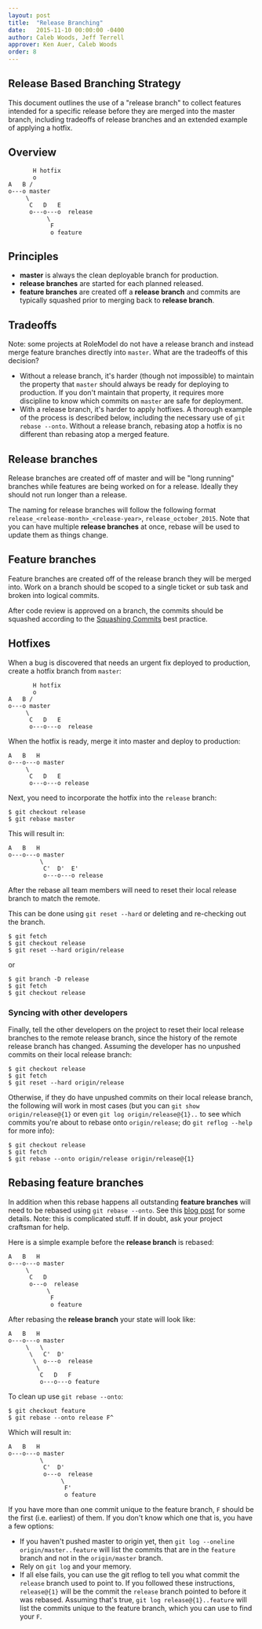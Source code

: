 ```yaml
---
layout: post
title:  "Release Branching"
date:   2015-11-10 00:00:00 -0400
author: Caleb Woods, Jeff Terrell
approver: Ken Auer, Caleb Woods
order: 8
---
```


## Release Based Branching Strategy

This document outlines the use of a "release branch" to collect features
intended for a specific release before they are merged into the master branch,
including tradeoffs of release branches and an extended example of applying a
hotfix.

## Overview

```
       H hotfix
       o
A   B /
o---o master
     \
      C   D   E
      o---o---o  release
           \
            F
            o feature
```

## Principles

* **master** is always the clean deployable branch for production.
* **release branches** are started for each planned released.
* **feature branches** are created off a **release branch** and commits are
  typically squashed prior to merging back to **release branch**.

## Tradeoffs

Note: some projects at RoleModel do not have a release branch and instead merge
feature branches directly into `master`. What are the tradeoffs of this
decision?

* Without a release branch, it's harder (though not impossible) to maintain the
  property that `master` should always be ready for deploying to production. If
  you don't maintain that property, it requires more discipline to know which
  commits on `master` are safe for deployment.
* With a release branch, it's harder to apply hotfixes. A thorough example of
  the process is described below, including the necessary use of `git rebase
  --onto`. Without a release branch, rebasing atop a hotfix is no different
  than rebasing atop a merged feature.

## Release branches

Release branches are created off of master and will be "long running" branches
while features are being worked on for a release.  Ideally they should not run
longer than a release.

The naming for release branches will follow the following format
`release_<release-month>_<release-year>`, `release_october_2015`.  Note that
you can have multiple **release branches** at once, rebase will be used to
update them as things change.

## Feature branches

Feature branches are created off of the release branch they will be merged
into.  Work on a branch should be scoped to a single ticket or sub task and
broken into logical commits.

After code review is approved on a branch, the commits should be squashed
according to the [Squashing Commits](squashing) best practice.

## Hotfixes

When a bug is discovered that needs an urgent fix deployed to production,
create a hotfix branch from `master`:

```
       H hotfix
       o
A   B /
o---o master
     \
      C   D   E
      o---o---o  release
```

When the hotfix is ready, merge it into master and deploy to production:

```
A   B   H
o---o---o master
     \
      C   D   E
      o---o---o release
```

Next, you need to incorporate the hotfix into the `release` branch:

```
$ git checkout release
$ git rebase master
```

This will result in:

```
A   B   H
o---o---o master
         \
          C'  D'  E'
          o---o---o release
```

After the rebase all team members will need to reset their local release branch
to match the remote.

This can be done using `git reset --hard` or deleting and re-checking out the
branch.

```
$ git fetch
$ git checkout release
$ git reset --hard origin/release
```

or

```
$ git branch -D release
$ git fetch
$ git checkout release
```

### Syncing with other developers

Finally, tell the other developers on the project to reset their local release
branches to the remote release branch, since the history of the remote release
branch has changed. Assuming the developer has no unpushed commits on their
local release branch:

```
$ git checkout release
$ git fetch
$ git reset --hard origin/release
```

Otherwise, if they do have unpushed commits on their local release branch, the
following will work in most cases (but you can `git show origin/release@{1}` or
even `git log origin/release@{1}..` to see which commits you're about to rebase
onto `origin/release`; do `git reflog --help` for more info):

```
$ git checkout release
$ git fetch
$ git rebase --onto origin/release origin/release@{1}
```

## Rebasing feature branches

In addition when this rebase happens all outstanding **feature branches** will
need to be rebased using `git rebase --onto`.  See this [blog
post](http://www.calebwoods.com/2014/07/02/rebasing-dependent-feature-branches/)
for some details. Note: this is complicated stuff. If in doubt, ask your
project craftsman for help.

Here is a simple example before the **release branch** is rebased:

```
A   B   H
o---o---o master
     \
      C   D
      o---o  release
           \
            F
            o feature
```

After rebasing the **release branch** your state will look like:

```
A   B   H
o---o---o master
     \   \
      \   C'  D'
       \  o---o  release
        \
         C   D   F
         o---o---o feature
```

To clean up use `git rebase --onto`:

```
$ git checkout feature
$ git rebase --onto release F^
```

Which will result in:

```
A   B   H
o---o---o master
         \
          C'  D'
          o---o  release
               \
                F'
                o feature
```

If you have more than one commit unique to the feature branch, `F` should be
the first (i.e. earliest) of them. If you don't know which one that is, you
have a few options:

* If you haven't pushed master to origin yet, then `git log --oneline
  origin/master..feature` will list the commits that are in the `feature`
  branch and not in the `origin/master` branch.
* Rely on `git log` and your memory.
* If all else fails, you can use the git reflog to tell you what commit the
  `release` branch used to point to. If you followed these instructions,
  `release@{1}` will be the commit the `release` branch pointed to before it
  was rebased. Assuming that's true, `git log release@{1}..feature` will list
  the commits unique to the feature branch, which you can use to find your `F`.

